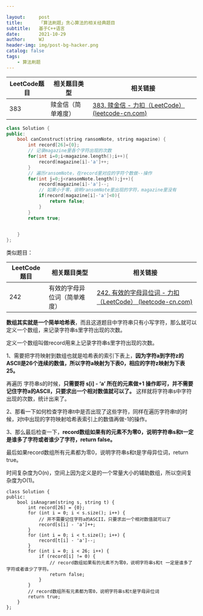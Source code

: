 ```yaml
---

layout:     post
title:      「算法刷题」贪心算法的相关经典题目
subtitle:   基于C++语言
date:       2021-10-29
author:     WJ
header-img: img/post-bg-hacker.png
catalog: false
tags:
    - 算法刷题
---
```




| **LeetCode题目** | **相关题目类型**   | **相关链接**                                                 |
| ---------------- | ------------------ | ------------------------------------------------------------ |
| 383              | 赎金信（简单难度） | [383. 赎金信 - 力扣（LeetCode） (leetcode-cn.com)](https://leetcode-cn.com/problems/ransom-note/) |

```c++
class Solution {
public:
    bool canConstruct(string ransomNote, string magazine) {
        int record[26]={0};
        // 记录magazine里各个字符出现的次数
        for(int i=0;i<magazine.length();i++){
            record[magazine[i]-'a']++;
        }
        // 遍历ransomNote，在record里对应的字符个数做--操作
        for(int j=0;j<ransomNote.length();j++){
            record[magazine[i]-'a']--;
            // 如果小于零，说明ransomNote里出现的字符，magazine里没有
            if(record[magazine[i]-'a']<0){
                return false;
            }
        }
        return true;
        

    }
};
```

类似题目：



| **LeetCode题目** | **相关题目类型**             | **相关链接**                                                 |
| ---------------- | ---------------------------- | ------------------------------------------------------------ |
| 242              | 有效的字母异位词（简单难度） | [242. 有效的字母异位词 - 力扣（LeetCode） (leetcode-cn.com)](https://leetcode-cn.com/problems/valid-anagram/) |



**数组其实就是一个简单哈希表**，而且这道题目中字符串只有小写字符，那么就可以定义一个数组，来记录字符串s里字符出现的次数。

定义一个数组叫做record用来上记录字符串s里字符出现的次数。

1、需要把字符映射到数组也就是哈希表的索引下表上，**因为字符a到字符z的ASCII是26个连续的数值，所以字符a映射为下表0，相应的字符z映射为下表25。**

再遍历 字符串s的时候，**只需要将 s[i] - ‘a’ 所在的元素做+1 操作即可，并不需要记住字符a的ASCII，只要求出一个相对数值就可以了。** 这样就将字符串s中字符出现的次数，统计出来了。

2、那看一下如何检查字符串t中是否出现了这些字符，同样在遍历字符串t的时候，对t中出现的字符映射哈希表索引上的数值再做-1的操作。

3、那么最后检查一下，**record数组如果有的元素不为零0，说明字符串s和t一定是谁多了字符或者谁少了字符，return false。**

最后如果record数组所有元素都为零0，说明字符串s和t是字母异位词，return true。

时间复杂度为O(n)，空间上因为定义是的一个常量大小的辅助数组，所以空间复杂度为O(1)。

```
class Solution {
public:
    bool isAnagram(string s, string t) {
        int record[26] = {0};
        for (int i = 0; i < s.size(); i++) {
            // 并不需要记住字符a的ASCII，只要求出一个相对数值就可以了
            record[s[i] - 'a']++;
        }
        for (int i = 0; i < t.size(); i++) {
            record[t[i] - 'a']--;
        }
        for (int i = 0; i < 26; i++) {
            if (record[i] != 0) {
                // record数组如果有的元素不为零0，说明字符串s和t 一定是谁多了字符或者谁少了字符。
                return false;
            }
        }
        // record数组所有元素都为零0，说明字符串s和t是字母异位词
        return true;
    }
};
```

